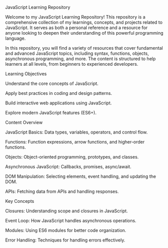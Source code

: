 JavaScript Learning Repository

Welcome to my JavaScript Learning Repository! This repository is a comprehensive collection of my learnings, concepts, and projects related to JavaScript. It serves as both a personal reference and a resource for anyone looking to deepen their understanding of this powerful programming language.





In this repository, you will find a variety of resources that cover fundamental and advanced JavaScript topics, including syntax, functions, objects, asynchronous programming, and more. The content is structured to help learners at all levels, from beginners to experienced developers.

Learning Objectives

Understand the core concepts of JavaScript.

Apply best practices in coding and design patterns.

Build interactive web applications using JavaScript.

Explore modern JavaScript features (ES6+).


Content Overview

JavaScript Basics: Data types, variables, operators, and control flow.

Functions: Function expressions, arrow functions, and higher-order functions.

Objects: Object-oriented programming, prototypes, and classes.

Asynchronous JavaScript: Callbacks, promises, async/await.

DOM Manipulation: Selecting elements, event handling, and updating the DOM.

APIs: Fetching data from APIs and handling responses.

Key Concepts

Closures: Understanding scope and closures in JavaScript.

Event Loop: How JavaScript handles asynchronous operations.

Modules: Using ES6 modules for better code organization.

Error Handling: Techniques for handling errors effectively.
